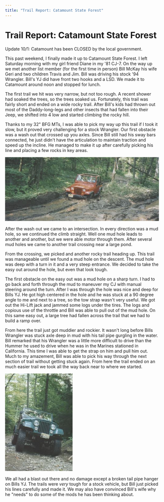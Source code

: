 ```yaml
---
title: "Trail Report: Catamount State Forest"
---
```

# Trail Report: Catamount State Forest

Update 10/1: Catamount has been  CLOSED  by the local government. 

This past weekend, I finally made it up to Catamount State Forest. I left Saturday morning with my girl friend Diane in my '81 CJ-7. On the way up we met another list member (for the first time in person) Bill McKay his wife Geri and two children Travis and Jim. Bill was driving his stock '94 Wrangler. Bill's YJ did have front two hooks and a LSD. We made it to Catamount around noon and stopped for lunch. 

The first trail we hit was very narrow, but not too rough. A recent shower had soaked the trees, so the trees soaked us. Fortunately, this trail was fairly short and ended on a wide rocky trail. After Bill's kids had thrown out most of the Daddy-long-legs and other insects that had fallen into their Jeep, we shifted into 4 low and started climbing the rocky hill. 

Thanks to my 32" BFG MTs, I was able to pick my way up this trail if I took it slow, but it proved very challenging for a stock Wrangler. Our first obstacle was a wash out that crossed up you axles. Since Bill still had his sway bars connected, he just didn't have the articulation to maintain traction and speed up the incline. He managed to make it up after carefully picking his line and placing a few rocks in key areas. 

![](../../../img/terry/trail/bill.jpg)

After the wash out we came to an intersection. In every direction was a mud hole, so we continued the climb straight. Well one mud hole leads to another and another, but we were able motor through them. After several mud holes we came to another trail crossing near a large pond. 

From the crossing, we picked and another rocky trail heading up. This trail was manageable until we found a mud hole on the descent. The mud hole was deep with a turn in it and a very steep entrance. We decided to take the easy out around the hole, but even that look tough. 

The first obstacle on the easy out was a mud hole on a sharp turn. I had to go back and forth through the mud to maneuver my CJ with manual steering around the turn. After I was through the hole was nice and deep for Bills YJ. He got high centered in the hole and he was stuck at a 90 degree angle to me and next to a tree, so the tow strap wasn't very useful. We got out the Hi-Lift jack and jammed some logs under the tires. The logs and copious use of the throttle and Bill was able to pull out of the mud hole. On this same easy out, a large tree had fallen across the trail that we had to build a ramp over. 

From here the trail just got muddier and rockier. It wasn't long before Bills Wrangler was stuck axle deep in mud with his tail pipe gurgling in the water. Bill remarked that his Wrangler was a little more difficult to drive than the Hummer he used to drive when he was in the Marines stationed in California. This time I was able to get the strap on him and pull him out. Much to my amazement, Bill was able to pick his way through the next section of trail without getting stuck again. From here the trail ended on an much easier trail we took all the way back near to where we started. 

![](../../../img/terry/trail/cata.jpg)

We all had a blast out there and no damage except a broken tail pipe hanger on Bills YJ. The trails were *very* tough for a stock vehicle, but Bill just picked his lines carefully and made it. We may also have convinced Bill's wife why he "needs" to do some of the mods he has been thinking about.